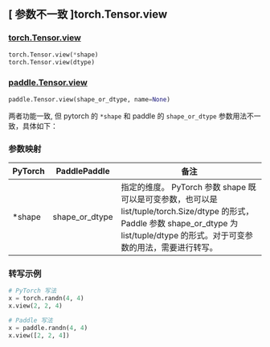 ## [ 参数不一致 ]torch.Tensor.view

### [torch.Tensor.view](https://pytorch.org/docs/stable/generated/torch.Tensor.view.html?highlight=view#torch.Tensor.view)

```python
torch.Tensor.view(*shape)
torch.Tensor.view(dtype)
```

### [paddle.Tensor.view](https://www.paddlepaddle.org.cn/documentation/docs/zh/develop/api/paddle/Tensor_cn.html#view-x-shape-or-dtype-name-none)

```python
paddle.Tensor.view(shape_or_dtype, name=None)
```

两者功能一致, 但 pytorch 的 `*shape` 和 paddle 的 `shape_or_dtype` 参数用法不一致，具体如下：

### 参数映射

| PyTorch | PaddlePaddle | 备注                           |
| ------- | ------------ | ------------------------------ |
| *shape   | shape_or_dtype         | 指定的维度。 PyTorch 参数 shape 既可以是可变参数，也可以是 list/tuple/torch.Size/dtype 的形式， Paddle 参数 shape_or_dtype 为 list/tuple/dtype 的形式。对于可变参数的用法，需要进行转写。 |

### 转写示例

```python
# PyTorch 写法
x = torch.randn(4, 4)
x.view(2, 2, 4)

# Paddle 写法
x = paddle.randn(4, 4)
x.view([2, 2, 4])
```
